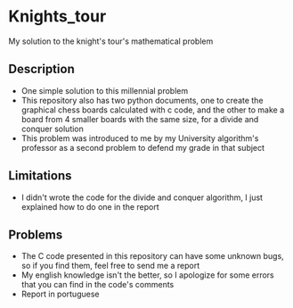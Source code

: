 # Knights_tour
My solution to the knight's tour's mathematical problem

## Description
 - One simple solution to this millennial problem
 - This repository also has two python documents, one to create the graphical chess boards calculated with c code, and the other to make a board from 4 smaller boards with the same size, for a divide and conquer solution
 - This problem was introduced to me by my University algorithm's professor as a second problem to defend my grade in that subject

## Limitations
 - I didn't wrote the code for the divide and conquer algorithm, I just explained how to do one in the report

## Problems
 - The C code presented in this repository can have some unknown bugs, so if you find them, feel free to send me a report 
 - My english knowledge isn't the better, so I apologize for some errors that you can find in the code's comments
 - Report in portuguese
